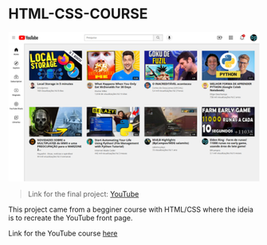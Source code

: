 # HTML-CSS-COURSE

![preview](./YouTube-preview.png)

>Link for the final project: [YouTube](https://bpcampos.github.io/HTML-CSS-COURSE/)

This project came from a begginer course with HTML/CSS where the ideia is to recreate the YouTube front page.

Link for the YouTube course [here](https://www.youtube.com/watch?v=G3e-cpL7ofc&t=17335s&ab_channel=SuperSimpleDev)